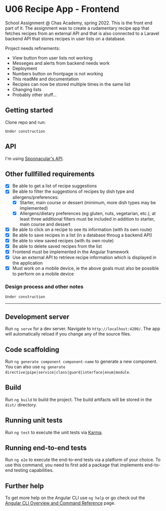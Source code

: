 # U06 Recipe App - Frontend

School Assignment @ Chas Academy, spring 2022. This is the front end part of it. The assignment was to create a rudamentary recipe app that fetches recipes from an external API and that is also connected to a Laravel backend API that stores recipes in user lists on a database.

Project needs refinements:
  - View button from user lists not working
  - Messeges and alerts from backend needs work
  - Deployment
  - Numbers button on frontpage is not working
  - This readMe and documentation
  - Recipies can now be stored multiple times in the same list
  - Changing lists
  - Probably other stuff...

## Getting started

Clone repo and run:
```
Under construction

```

## API

I'm using [Spoonacular's API](https://spoonacular.com/food-api/).

## Other fullfilled requirements

- [x] Be able to get a list of recipe suggestions
- [x] Be able to filter the suggestions of recipes by dish type and allergens/preferences:
  - [x] Starter, main course or dessert (minimum, more dish types may be implemented)
  - [x] Allergens/dietary preferences (eg gluten, nuts, vegetarian, etc.), at least three additional filters must be included in addition to starter, main course and dessert
- [x] Be able to click on a recipe to see its information (with its own route)
- [x] Be able to save recipes in a list (in a database throug a backend API)
- [x] Be able to view saved recipes (with its own route)
- [x] Be able to delete saved recipes from the list
- [x] Frontend must be implemented in the Angular framework
- [x] Use an external API to retrieve recipe information which is displayed in the application
- [x] Must work on a mobile device, ie the above goals must also be possible to perform on a mobile device

### Design process and other notes

```
Under construction

```


---------------

## Development server

Run `ng serve` for a dev server. Navigate to `http://localhost:4200/`. The app will automatically reload if you change any of the source files.

## Code scaffolding

Run `ng generate component component-name` to generate a new component. You can also use `ng generate directive|pipe|service|class|guard|interface|enum|module`.

## Build

Run `ng build` to build the project. The build artifacts will be stored in the `dist/` directory.

## Running unit tests

Run `ng test` to execute the unit tests via [Karma](https://karma-runner.github.io).

## Running end-to-end tests

Run `ng e2e` to execute the end-to-end tests via a platform of your choice. To use this command, you need to first add a package that implements end-to-end testing capabilities.

## Further help

To get more help on the Angular CLI use `ng help` or go check out the [Angular CLI Overview and Command Reference](https://angular.io/cli) page.
